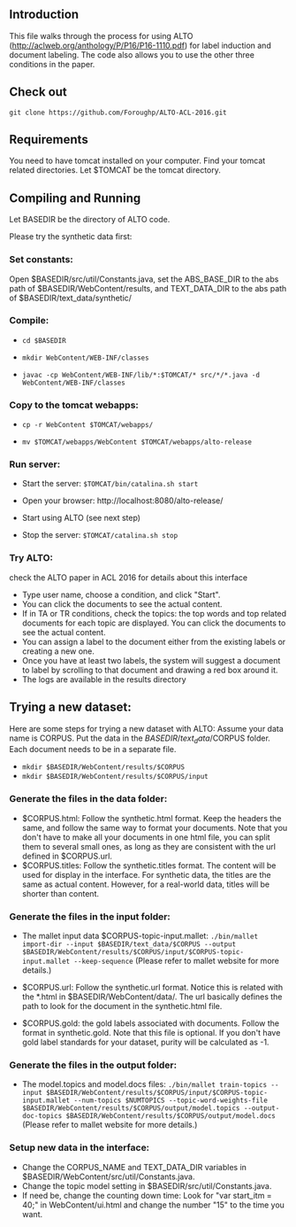 ## Introduction

This file walks through the process for using ALTO (http://aclweb.org/anthology/P/P16/P16-1110.pdf) for label induction and document labeling. The code also allows you to use the other three conditions in the paper.

## Check out
```
git clone https://github.com/Foroughp/ALTO-ACL-2016.git
```

## Requirements
You need to have tomcat installed on your computer. Find your tomcat related directories. Let $TOMCAT be the tomcat directory.

## Compiling and Running
Let BASEDIR be the directory of ALTO code.

Please try the synthetic data first:
### Set constants:
 Open $BASEDIR/src/util/Constants.java, set the ABS_BASE_DIR to the abs path of $BASEDIR/WebContent/results, and TEXT_DATA_DIR to the abs path of $BASEDIR/text_data/synthetic/
### Compile: 
- `cd $BASEDIR`

- `mkdir WebContent/WEB-INF/classes`

- `javac -cp WebContent/WEB-INF/lib/*:$TOMCAT/* src/*/*.java -d WebContent/WEB-INF/classes`

### Copy to the tomcat webapps:
- `cp -r WebContent $TOMCAT/webapps/`

- `mv $TOMCAT/webapps/WebContent $TOMCAT/webapps/alto-release`

### Run server:
- Start the server: `$TOMCAT/bin/catalina.sh start`

- Open your browser: http://localhost:8080/alto-release/

- Start using ALTO (see next step)

- Stop the server: `$TOMCAT/catalina.sh stop`

### Try ALTO:
check the ALTO paper in ACL 2016 for details about this interface
	
- Type user name, choose a condition, and click "Start".
- You can click the documents to see the actual content.
- If in TA or TR conditions, check the topics: the top words and top related documents for each topic are displayed. You can click the documents to see the actual content.
- You can assign a label to the document either from the existing labels or creating a new one.
- Once you have at least two labels, the system will suggest a document to label by scrolling to that document and drawing a red box around it.
- The logs are available in the results directory

## Trying a new dataset:
Here are some steps for trying a new dataset with ALTO:
Assume your data name is CORPUS. Put the data in the $BASEDIR/text_data/$CORPUS folder. Each document needs to be in a separate file.

- `mkdir $BASEDIR/WebContent/results/$CORPUS`
- `mkdir $BASEDIR/WebContent/results/$CORPUS/input`

### Generate the files in the data folder:
- $CORPUS.html: Follow the synthetic.html format. Keep the headers the same, and follow the same way to format your documents. Note that you don't have to make all your documents in one html file, you can split them to several small ones, as long as they are consistent with the url defined in $CORPUS.url.
- $CORPUS.titles: Follow the synthetic.titles format. The content will be used for display in the interface. For synthetic data, the titles are the same as actual content. However, for a real-world data, titles will be shorter than content.

### Generate the files in the input folder:
- The mallet input data $CORPUS-topic-input.mallet: `./bin/mallet import-dir --input $BASEDIR/text_data/$CORPUS --output $BASEDIR/WebContent/results/$CORPUS/input/$CORPUS-topic-input.mallet --keep-sequence` (Please refer to mallet website for more details.)
- $CORPUS.url: Follow the synthetic.url format. Notice this is related with the *.html in $BASEDIR/WebContent/data/. The url basically defines the path to look for the document in the synthetic.html file. 

- $CORPUS.gold: the gold labels associated with documents. Follow the format in synthetic.gold. Note that this file is optional. If you don't have gold label standards for your dataset, purity will be calculated as -1. 

### Generate the files in the output folder:
- The model.topics and model.docs files: `./bin/mallet train-topics --input $BASEDIR/WebContent/results/$CORPUS/input/$CORPUS-topic-input.mallet --num-topics $NUMTOPICS --topic-word-weights-file  $BASEDIR/WebContent/results/$CORPUS/output/model.topics --output-doc-topics $BASEDIR/WebContent/results/$CORPUS/output/model.docs` (Please refer to mallet website for more details.)

### Setup new data in the interface:
- Change the CORPUS_NAME and TEXT_DATA_DIR variables in $BASEDIR/WebContent/src/util/Constants.java.
- Change the topic model setting in $BASEDIR/src/util/Constants.java.
- If need be, change the counting down time: Look for "var start_itm = 40;" in WebContent/ui.html and change the number "15" to the time you want.
